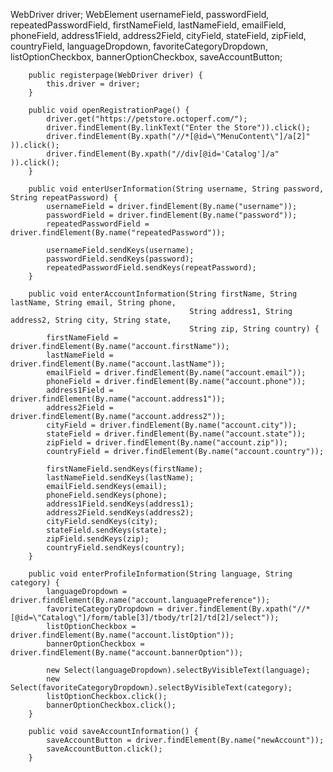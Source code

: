  WebDriver driver;
	 WebElement usernameField, passwordField, repeatedPasswordField, 
	              firstNameField, lastNameField, emailField, phoneField, 
	              address1Field, address2Field, cityField, stateField, zipField, countryField,
	              languageDropdown, favoriteCategoryDropdown, listOptionCheckbox,
	              bannerOptionCheckbox, saveAccountButton;

	    public registerpage(WebDriver driver) {
	        this.driver = driver;
	    }

	    public void openRegistrationPage() {
	        driver.get("https://petstore.octoperf.com/");
	        driver.findElement(By.linkText("Enter the Store")).click();
	        driver.findElement(By.xpath("//*[@id=\"MenuContent\"]/a[2]" )).click();
	        driver.findElement(By.xpath("//div[@id='Catalog']/a" )).click();
	    }

	    public void enterUserInformation(String username, String password, String repeatPassword) {
	        usernameField = driver.findElement(By.name("username"));
	        passwordField = driver.findElement(By.name("password"));
	        repeatedPasswordField = driver.findElement(By.name("repeatedPassword"));
	        
	        usernameField.sendKeys(username);
	        passwordField.sendKeys(password);
	        repeatedPasswordField.sendKeys(repeatPassword);
	    }

	    public void enterAccountInformation(String firstName, String lastName, String email, String phone, 
	                                        String address1, String address2, String city, String state, 
	                                        String zip, String country) {
	        firstNameField = driver.findElement(By.name("account.firstName"));
	        lastNameField = driver.findElement(By.name("account.lastName"));
	        emailField = driver.findElement(By.name("account.email"));
	        phoneField = driver.findElement(By.name("account.phone"));
	        address1Field = driver.findElement(By.name("account.address1"));
	        address2Field = driver.findElement(By.name("account.address2"));
	        cityField = driver.findElement(By.name("account.city"));
	        stateField = driver.findElement(By.name("account.state"));
	        zipField = driver.findElement(By.name("account.zip"));
	        countryField = driver.findElement(By.name("account.country"));
	        
	        firstNameField.sendKeys(firstName);
	        lastNameField.sendKeys(lastName);
	        emailField.sendKeys(email);
	        phoneField.sendKeys(phone);
	        address1Field.sendKeys(address1);
	        address2Field.sendKeys(address2);
	        cityField.sendKeys(city);
	        stateField.sendKeys(state);
	        zipField.sendKeys(zip);
	        countryField.sendKeys(country);
	    }

	    public void enterProfileInformation(String language, String category) {
	        languageDropdown = driver.findElement(By.name("account.languagePreference"));
	        favoriteCategoryDropdown = driver.findElement(By.xpath("//*[@id=\"Catalog\"]/form/table[3]/tbody/tr[2]/td[2]/select"));
	        listOptionCheckbox = driver.findElement(By.name("account.listOption"));
	        bannerOptionCheckbox = driver.findElement(By.name("account.bannerOption"));
	        
	        new Select(languageDropdown).selectByVisibleText(language);
	        new Select(favoriteCategoryDropdown).selectByVisibleText(category);
	        listOptionCheckbox.click();
	        bannerOptionCheckbox.click();
	    }

	    public void saveAccountInformation() {
	        saveAccountButton = driver.findElement(By.name("newAccount"));
	        saveAccountButton.click();
	    }
